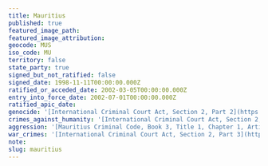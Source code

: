 ```yaml
---
title: Mauritius
published: true
featured_image_path:
featured_image_attribution:
geocode: MUS
iso_code: MU
territory: false
state_party: true
signed_but_not_ratified: false
signed_date: 1998-11-11T00:00:00.000Z
ratified_or_acceded_date: 2002-03-05T00:00:00.000Z
entry_into_force_date: 2002-07-01T00:00:00.000Z
ratified_apic_date:
genocide: '[International Criminal Court Act, Section 2, Part 2](https://iccdb.hrlc.net/data/doc/467/keyword/46/)'
crimes_against_humanity: '[International Criminal Court Act, Section 2, Part 1](https://iccdb.hrlc.net/data/doc/467/keyword/13/)'
aggression: '[Mauritius Criminal Code, Book 3, Title 1, Chapter 1, Articles 51, 63-64](https://iccdb.hrlc.net/data/doc/466/keyword/1/)'
war_crimes: '[International Criminal Court Act, Section 2, Part 3](https://iccdb.hrlc.net/data/doc/467/keyword/145/)'
note:
slug: mauritius
---
```



